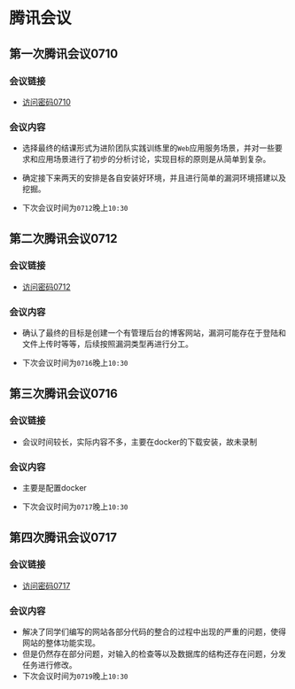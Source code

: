# 腾讯会议

## 第一次腾讯会议0710

### 会议链接 

- [访问密码0710](https://meeting.tencent.com/v2/cloud-record/share?id=0bd3f773-a4c3-44d7-ad90-cf142d1055d8&from=3)

### 会议内容


- 选择最终的结课形式为进阶团队实践训练里的`Web`应用服务场景，并对一些要求和应用场景进行了初步的分析讨论，实现目标的原则是从简单到复杂。

- 确定接下来两天的安排是各自安装好环境，并且进行简单的漏洞环境搭建以及挖掘。

- 下次会议时间为`0712`晚上`10:30`

## 第二次腾讯会议0712

### 会议链接 

- [访问密码0712](https://meeting.tencent.com/v2/cloud-record/share?id=e0478590-20e8-4163-b055-7f87fdfc0f26&from=3)
### 会议内容

- 确认了最终的目标是创建一个有管理后台的博客网站，漏洞可能存在于登陆和文件上传时等等，后续按照漏洞类型再进行分工。

- 下次会议时间为`0716`晚上`10:30`

## 第三次腾讯会议0716

### 会议链接

- 会议时间较长，实际内容不多，主要在docker的下载安装，故未录制

### 会议内容

- 主要是配置docker

- 下次会议时间为`0717`晚上`10:30`

## 第四次腾讯会议0717

### 会议链接

- [访问密码0717](https://meeting.tencent.com/v2/cloud-record/share?id=5a64bb2b-49f4-4d39-be98-a06d125d243f&from=3)

### 会议内容

- 解决了同学们编写的网站各部分代码的整合的过程中出现的严重的问题，使得网站的整体功能实现。
- 但是仍然存在部分问题，对输入的检查等以及数据库的结构还存在问题，分发任务进行修改。
- 下次会议时间为`0719`晚上`10:30`